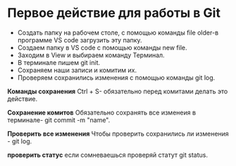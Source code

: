 # Первое действие для работы в Git #
 * Cоздать папку на рабочем столе, с помощью команды file older-в программе VS code загрузить эту папку.
 * Создаем папку в VS code  с помощью команды new file.
 * Заходим в View  и выбираем команду Терминал.
 * В терминале пишем git init.
 * Сoхраняем наши записи и комитим их.
 * Проверяем сохранились изменения с помощью команды git log.
 

__Команды сохранения__
Ctrl + S- обязательно перед комитами делать это действие.



__Сoхранение комитов__
Обязательно сохранять все изменеия в терминале- git commit -m "name".


__Проверить все изменения__
Чтобы проверить сохранились ли изменения - git log.


__проверить статус__
если сомневаешься проверяй статут git status.